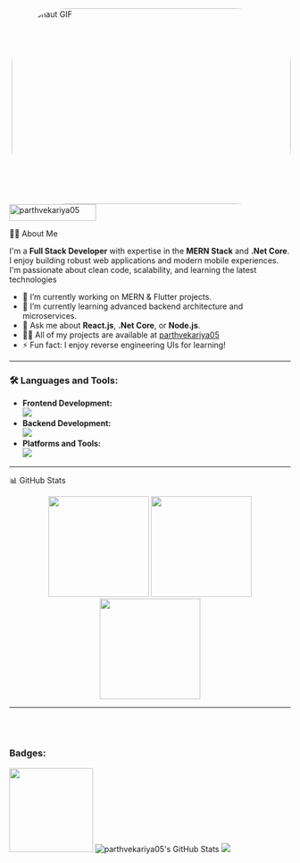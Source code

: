 <img align="right" alt="Astronaut GIF" style="border-radius: 100px; width: 500px; height: 350px;" src="https://media.tenor.com/sFdzKK1cHcsAAAAj/astronaut-tumble-astronaut.gif">

<p align="left">
  <img width="155" height="30" src="https://komarev.com/ghpvc/?username=parthvekariya05&label=Profile%20views&color=e6930e&style=flat" alt="parthvekariya05" />
</p>
 
👨‍💻 About Me

I'm a **Full Stack Developer** with expertise in the **MERN Stack** and **.Net Core**. I enjoy building robust web applications and modern mobile experiences. I'm passionate about clean code, scalability, and learning the latest technologies

- 🔭 I’m currently working on MERN & Flutter projects.
- 🌱 I’m currently learning advanced backend architecture and microservices.
- 💬 Ask me about **React.js**, **.Net Core**, or **Node.js**.
- 👨‍💻 All of my projects are available at [parthvekariya05](https://github.com/parthvekariya05)
- ⚡ Fun fact: I enjoy reverse engineering UIs for learning!

---
<h3 align="left">🛠️ Languages and Tools:</h3>

<ul>
  <li><strong>Frontend Development:</strong>
    <br />
    <img src="https://skillicons.dev/icons?i=react,js,angular,bootstrap,flutter" />
  </li>
  <li><strong>Backend Development:</strong>
    <br />
    <img src="https://skillicons.dev/icons?i=cs,nodejs,mongodb,express,python" />
  </li>
  <li><strong>Platforms and Tools:</strong>
    <br />
    <img src="https://skillicons.dev/icons?i=discord,googlecloud,gitlab,vscode,gatsby" />
  </li>
</ul>

---




  


 📊 GitHub Stats

<p align="center">
  <img src="https://github-readme-stats.vercel.app/api?username=parthvekariya05&theme=blueberry&show_icons=true&hide_border=true&count_private=true" height="180" />
  <img src="https://github-readme-streak-stats.herokuapp.com/?user=parthvekariya05&theme=blueberry&hide_border=true" height="180" />
  <img src="https://github-readme-stats.vercel.app/api/top-langs/?username=parthvekariya05&theme=blueberry&show_icons=true&hide_border=true&layout=compact" height="180" />
</p>

---
  

</div>
<br><br>  
<h3>Badges: </h3>
<img src="https://github.githubassets.com/assets/profile-first-pr-e568025b6e24.svg" height=150 width=150/>
<img src="https://github-readme-stats.vercel.app/api?username=parthvekariya05&theme=blueberry&show_icons=true&hide_border=true&count_private=true" alt="parthvekariya05's GitHub Stats" />
<img src="https://github-profile-trophy.vercel.app/?username=parthvekariya05&theme=algolia" /></a>

